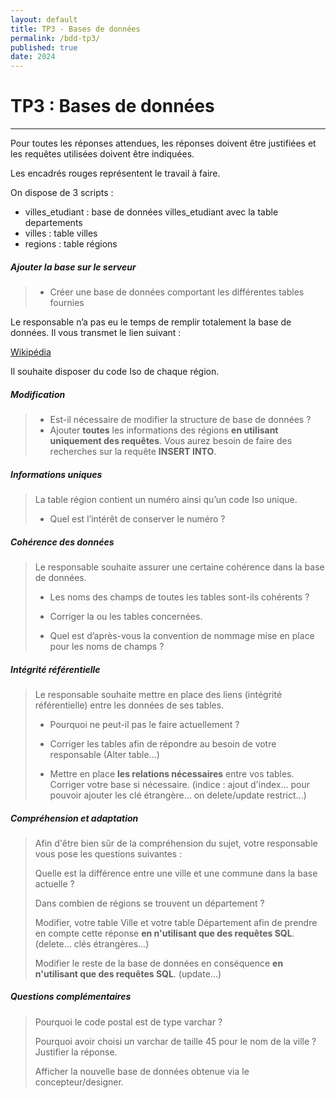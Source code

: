 ```yaml
---
layout: default
title: TP3 - Bases de données
permalink: /bdd-tp3/
published: true
date: 2024
---
```


# TP3 : Bases de données
------

Pour toutes les réponses attendues, les réponses doivent être justifiées et les requêtes utilisées doivent être indiquées.

Les encadrés rouges représentent le travail à faire.

On dispose de 3 scripts :
- villes_etudiant : base de données villes_etudiant avec la table departements
- villes : table villes
- regions : table régions

##### Ajouter la base sur le serveur
> - Créer une base de données comportant les différentes tables fournies

Le responsable n’a pas eu le temps de remplir totalement la base de données. Il vous transmet le lien suivant :

[Wikipédia](https://fr.wikipedia.org/wiki/Région_française)

Il souhaite disposer du code Iso de chaque région.

##### Modification
> - Est-il nécessaire de modifier la structure de base de données ?
> - Ajouter **toutes** les informations des régions **en utilisant uniquement des requêtes**. Vous aurez besoin de faire des recherches sur la requête **INSERT INTO**.

##### Informations uniques
>
>La table région contient un numéro ainsi qu’un code Iso unique.
>
> - Quel est l’intérêt de conserver le numéro ?

##### Cohérence des données
>Le responsable souhaite assurer une certaine cohérence dans la base de données.
>
>- Les noms des champs de toutes les tables sont-ils cohérents ?
>
>- Corriger la ou les tables concernées.
>
>- Quel est d’après-vous la convention de nommage mise en place pour les noms de champs ?

##### Intégrité référentielle
>Le responsable souhaite mettre en place des liens (intégrité référentielle) entre les données de ses tables. 
>
>- Pourquoi ne peut-il pas le faire actuellement ? 
>
>- Corriger les tables afin de répondre au besoin de votre responsable (Alter table...)
>
>- Mettre en place **les relations nécessaires** entre vos tables. Corriger votre base si nécessaire.
>  (indice : ajout d'index... pour pouvoir ajouter les clé étrangère... on delete/update restrict...)

##### Compréhension et adaptation
>
>Afin d'être bien sûr de la compréhension du sujet, votre responsable vous pose les questions suivantes :
>
>Quelle est la différence entre une ville et une commune dans la base actuelle ?
>
>Dans combien de régions se trouvent un département ?
>
>Modifier, votre table Ville et votre table Département afin de prendre en compte cette réponse **en n'utilisant que des requêtes SQL**. (delete... clés étrangères...)
>
>Modifier le reste de la base de données en conséquence **en n'utilisant que des requêtes SQL**. (update...)

##### Questions complémentaires
>
>Pourquoi le code postal est de type varchar ? 
>
>Pourquoi avoir choisi un varchar de taille 45 pour le nom de la ville ? Justifier la réponse.
>
>Afficher la nouvelle base de données obtenue via le concepteur/designer. 
